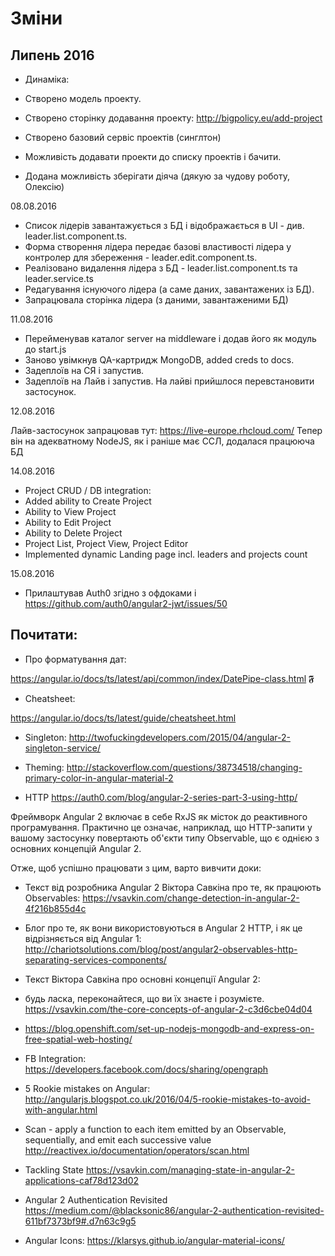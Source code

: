 # Зміни

## Липень 2016

* Динаміка:
* Створено модель проекту.
* Створено сторінку додавання проекту: http://bigpolicy.eu/add-project
* Створено базовий сервіс проектів (синглтон)
* Можливість додавати проекти до списку проектів і бачити.

* Додана можливість зберігати діяча (дякую за чудову роботу, Олексію)

08.08.2016

* Список лідерів завантажується з БД і відображається в UI - див. leader.list.component.ts.
* Форма створення лідера передає базові властивості лідера у контролер для збереження - leader.edit.component.ts.
* Реалізовано видалення лідера з БД - leader.list.component.ts та leader.service.ts
* Редагування існуючого лідера (а саме даних, завантажених із БД).
* Запрацювала сторінка лідера (з даними, завантаженими БД)

11.08.2016

* Перейменував каталог server на middleware і додав його як модуль до start.js
* Заново увімкнув QA-картридж MongoDB, added creds to docs.
* Задеплоїв на СЯ і запустив.
* Задеплоїв на Лайв і запустив. На лайві прийшлося перевстановити застосунок.

12.08.2016

Лайв-застосунок запрацював тут: https://live-europe.rhcloud.com/
Тепер він на адекватному NodeJS, як і раніше має ССЛ, додалася працююча БД

14.08.2016

* Project CRUD / DB integration:
 * Added ability to Create Project
 * Ability to View Project
 * Ability to Edit Project
 * Ability to Delete Project
* Project List, Project View, Project Editor
* Implemented dynamic Landing page incl. leaders and projects count

15.08.2016

* Прилаштував Auth0 згідно з офдоками і https://github.com/auth0/angular2-jwt/issues/50


## Почитати:

* Про форматування дат:

https://angular.io/docs/ts/latest/api/common/index/DatePipe-class.html
𝕱
* Cheatsheet:

https://angular.io/docs/ts/latest/guide/cheatsheet.html

* Singleton:
http://twofuckingdevelopers.com/2015/04/angular-2-singleton-service/

* Theming:
http://stackoverflow.com/questions/38734518/changing-primary-color-in-angular-material-2

* HTTP
https://auth0.com/blog/angular-2-series-part-3-using-http/

Фреймворк Angular 2 включає в себе RxJS як місток до реактивного програмування. Практично це означає, наприклад, що HTTP-запити у вашому застосунку повертають об'єкти типу Observable, що є однією з основних концепцій Angular 2.

Отже, щоб успішно працювати з цим, варто вивчити доки:

* Текст від розробника Angular 2 Віктора Савкіна про те, як працюють Observables:
https://vsavkin.com/change-detection-in-angular-2-4f216b855d4c

* Блог про те, як вони використовуються в Angular 2 HTTP, і як це відрізняється від Angular 1:
http://chariotsolutions.com/blog/post/angular2-observables-http-separating-services-components/

* Текст Віктора Савкіна про основні концепції Angular 2:
- будь ласка, переконайтеся, що ви їх знаєте і розумієте.
https://vsavkin.com/the-core-concepts-of-angular-2-c3d6cbe04d04

* https://blog.openshift.com/set-up-nodejs-mongodb-and-express-on-free-spatial-web-hosting/

* FB Integration:
https://developers.facebook.com/docs/sharing/opengraph

* 5 Rookie mistakes on Angular:
http://angularjs.blogspot.co.uk/2016/04/5-rookie-mistakes-to-avoid-with-angular.html

* Scan - apply a function to each item emitted by an Observable, sequentially, and emit each successive value
http://reactivex.io/documentation/operators/scan.html

* Tackling State
https://vsavkin.com/managing-state-in-angular-2-applications-caf78d123d02

* Angular 2 Authentication Revisited
https://medium.com/@blacksonic86/angular-2-authentication-revisited-611bf7373bf9#.d7n63c9g5

* Angular Icons:
https://klarsys.github.io/angular-material-icons/
